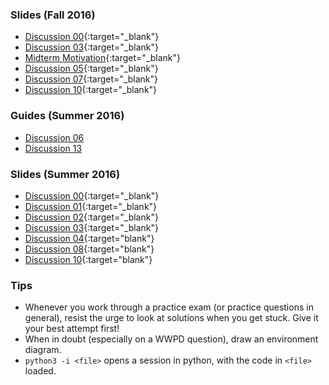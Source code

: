 ### Slides (Fall 2016)
- [Discussion 00](https://docs.google.com/presentation/d/1jOAfYvEztmnq1oAVojf-QnzuK7zr_1T3k22Be5xa3lI/present?slide=id.p){:target="_blank"}
- [Discussion 03](https://docs.google.com/presentation/d/1QwGW9wT4VEHVinpvj8zI_uxfaYZMYVNe6KOSgWXdfMU/present?slide=id.p){:target="_blank"}
- [Midterm Motivation](https://docs.google.com/presentation/d/1ZPdJylf6lRqu-w2fd-k_qy5byN504ppk553TiGq6Wpc/present?slide=id.p){:target="_blank"}
- [Discussion 05](https://docs.google.com/presentation/d/1tCZp6WwscIXqYFCBFvSRR3IYff9VztpTgLz2l7VIU68/present?slide=id.p){:target="_blank"}
- [Discussion 07](https://docs.google.com/presentation/d/1YlG5kiqLHRWF2Cxj4HbEd_zuqs5iuQs13JfDajKxMdM/present?slide=id.p){:target="_blank"}
- [Discussion 10](https://drive.google.com/open?id=0B9mQMt3if0-MYkVnbVdvYnVEOTQ){:target="_blank"}

### Guides (Summer 2016)
- [Discussion 06](/cs61a/su16/disc06)
- [Discussion 13](/cs61a/su16/disc13)

### Slides (Summer 2016)
- [Discussion 00](https://docs.google.com/presentation/d/1BMm4PaxLU-7vmPlXM3Y3dr8Q8hmdMc9zrWmNT5iS9w4/present?slide=id.p){:target="_blank"}
- [Discussion 01](https://docs.google.com/presentation/d/14_lRBu6__xBPoLQmy0byT7vHrLKDRXBZkBGpAnzcpSg/present?slide=id.p){:target="_blank"}
- [Discussion 02](https://docs.google.com/presentation/d/1IOIKo7hkXVSs-5bDZaEO-P-qv9xZPtk0Jcn0KVKQ8zs/present?slide=id.p){:target="_blank"}
- [Discussion 03](https://docs.google.com/presentation/d/1ziGfMOEEwAvOyKQpqqg1nRDoiE5RtLVGpkfRb9CLqLU/present?slide=id.p){:target="_blank"}
- [Discussion 04](https://docs.google.com/presentation/d/1tCiLDUG6jxCcMFw_BhxDq30LeP2mV3J3cpkzSyG3MSo/present?slide=id.p){:target="blank"}
- [Discussion 08](https://docs.google.com/presentation/d/1zteMvRaTMZa0SPmPJeo2-6lpLJFOpi37liWuoeULnzo/present?slide=id.p){:target="blank"}
- [Discussion 10](https://docs.google.com/presentation/d/1124h9nnwQwBLzr94xATC9EvqIzjGYLi71mgf-wqli38/present?slide=id.p){:target="blank"}

### Tips
* Whenever you work through a practice exam (or practice questions in general),
  resist the urge to look at solutions when you get stuck. Give it your best
  attempt first!
* When in doubt (especially on a WWPD question), draw an environment diagram.
* `python3 -i <file>` opens a session in python, with the code in `<file>`
  loaded.

